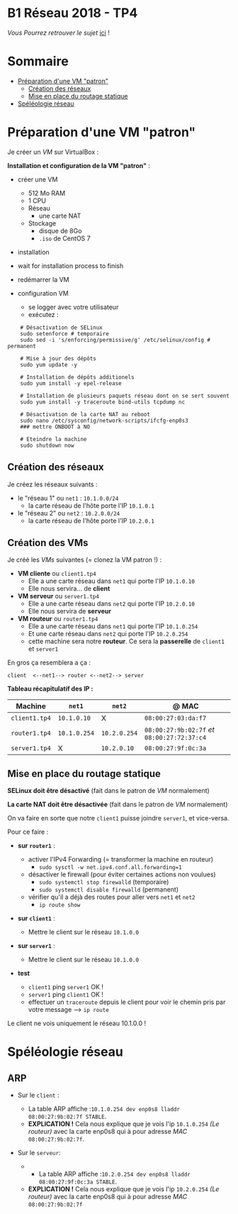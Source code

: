 # B1 Réseau 2018 - TP4

*Vous Pourrez retrouver le sujet* [ici](https://github.com/It4lik/B1-Reseau-2018/tree/master/tp/4) !
# Sommaire

* [Préparation d'une VM "patron"](#préparation-dune-VM-"patron")
    * [Création des réseaux](#création-des-réseaux)
    * [Mise en place du routage statique](#mise-en-place-du-routage-statique)
* [Spéléologie réseau](#spéléologie-réseau)

# Préparation d'une VM "patron"

Je créer un *VM* sur VirtualBox :

**Installation et configuration de la VM "patron"** :
* créer une VM
  * 512 Mo RAM
  * 1 CPU
  * Réseau
    * une carte NAT
  * Stockage
    * disque de 8Go
    * `.iso` de CentOS 7
* installation
* wait for installation process to finish
* redémarrer la VM

* configuration VM
  * se logger avec votre utilisateur
  * exécutez :
```
    # Désactivation de SELinux
    sudo setenforce # temporaire
    sudo sed -i 's/enforcing/permissive/g' /etc/selinux/config # permanent

    # Mise à jour des dépôts
    sudo yum update -y

    # Installation de dépôts additionels
    sudo yum install -y epel-release

    # Installation de plusieurs paquets réseau dont on se sert souvent
    sudo yum install -y traceroute bind-utils tcpdump nc

    # Désactivation de la carte NAT au reboot
    sudo nano /etc/sysconfig/network-scripts/ifcfg-enp0s3
    ### mettre ONBOOT à NO

    # Eteindre la machine
    sudo shutdown now
```


## Création des réseaux

Je créez les réseaux suivants :
* le "réseau 1" ou `net1` : `10.1.0.0/24`
  * la carte réseau de l'hôte porte l'IP `10.1.0.1`
* le "réseau 2" ou `net2` : `10.2.0.0/24`
  * la carte réseau de l'hôte porte l'IP `10.2.0.1`

## Création des VMs

Je créé les *VMs* suivantes (= clonez la VM patron !) :
* **VM cliente** ou `client1.tp4`
  * Elle a une carte réseau dans `net1` qui porte l'IP `10.1.0.10`
  * Elle nous servira... de **client**
* **VM serveur** ou `server1.tp4`
  * Elle a une carte réseau dans `net2` qui porte l'IP `10.2.0.10`
  * Elle nous servira de **serveur**
* **VM routeur** ou `router1.tp4`
  * Elle a une carte réseau dans `net1` qui porte l'IP `10.1.0.254`
  * Et une carte réseau dans `net2` qui porte l'IP `10.2.0.254`
  * cette machine sera notre **routeur**. Ce sera la **passerelle** de `client1` et `server1`

En gros ça resemblera a ça :
```
client  <--net1--> router <--net2--> server
```

**Tableau récapitulatif des IP :**

Machine | `net1` | `net2` | @ MAC
--- | --- | --- | --- 
`client1.tp4` | `10.1.0.10` | X | `08:00:27:03:da:f7`
`router1.tp4` | `10.1.0.254` | `10.2.0.254` | `08:00:27:9b:02:7f` *et* `08:00:27:72:37:c4`
`server1.tp4` | X | `10.2.0.10` | `08:00:27:9f:0c:3a`

## Mise en place du routage statique

**SELinux doit être désactivé** (fait dans le patron de *VM* normalement)

**La carte NAT doit être désactivée** (fait dans le patron de *VM* normalement)

On va faire en sorte que notre `client1` puisse joindre `server1`, et vice-versa. 

Pour ce faire : 
* **sur `router1`** : 
    * activer l'IPv4 Forwarding (= transformer la machine en routeur)
      * `sudo sysctl -w net.ipv4.conf.all.forwarding=1`
    * désactiver le firewall (pour éviter certaines actions non voulues)
      * `sudo systemctl stop firewalld` (temporaire)
      * `sudo systemctl disable firewalld` (permanent)
    * vérifier qu'il a déjà des routes pour aller vers `net1` et `net2`
      * `ip route show`

* **sur `client1`** :
    * Mettre le client sur le réseau `10.1.0.0`

* **sur `server1`** :
    * Mettre le client sur le réseau `10.1.0.0`

* **test**
    * `client1` ping `server1` OK !
    * `server1` ping `client1` OK !
    * effectuer un `traceroute` depuis le client pour voir le chemin pris par votre message --> `ip route`

Le client ne vois uniquement le réseau 10.1.0.0 !

# Spéléologie réseau

## ARP

* Sur le `client` : 
    * La table ARP affiche :`10.1.0.254 dev enp0s8 lladdr 08:00:27:9b:02:7f STABLE`.
    * **EXPLICATION !** Cela nous explique que je vois l'ip `10.1.0.254` *(Le routeur)* avec la carte enp0s8 qui à pour adresse *MAC* `08:00:27:9b:02:7f`.

* Sur le `serveur`:
    * * La table ARP affiche :`10.2.0.254 dev enp0s8 lladdr 08:00:27:9f:0c:3a STABLE`.
    * **EXPLICATION !** Cela nous explique que je vois l'ip `10.2.0.254` *(Le routeur)* avec la carte enp0s8 qui à pour adresse *MAC* `08:00:27:9b:02:7f`